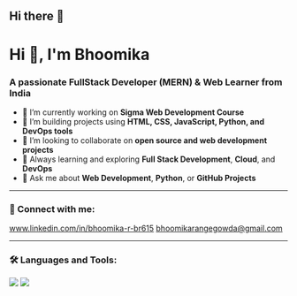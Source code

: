 ## Hi there 👋

# Hi 👋, I'm Bhoomika

### A passionate FullStack Developer (MERN) & Web Learner from India

- 🔭 I’m currently working on **Sigma Web Development Course**
- 🌱 I’m building projects using **HTML, CSS, JavaScript, Python, and DevOps tools**
- 🤝 I’m looking to collaborate on **open source and web development projects**
- 🧠 Always learning and exploring **Full Stack Development**, **Cloud**, and **DevOps**
- 💬 Ask me about **Web Development**, **Python**, or **GitHub Projects**

---

### 🔗 Connect with me:
www.linkedin.com/in/bhoomika-r-br615
bhoomikarangegowda@gmail.com

---

### 🛠️ Languages and Tools:

<img src="https://img.shields.io/badge/C-00599C?style=for-the-badge&logo=c&logoColor=white"/>
<img src="https://img.shields.io/badge/HTML5-e34c26?style=for-the-badge&logo=html5&logoColor=white"/>
<img
